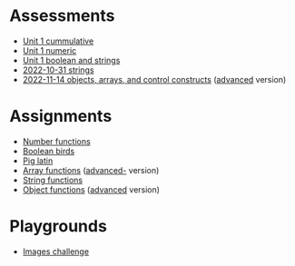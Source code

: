 # Assessments

- [Unit 1 cummulative](https://github.com/bhs-intro-to-programming/answers/blob/main/assessments/unit-01/code.js)
- [Unit 1 numeric](https://github.com/bhs-intro-to-programming/answers/blob/main/assessments/unit-01-numeric/code.js)
- [Unit 1 boolean and strings](https://github.com/bhs-intro-to-programming/answers/blob/main/assessments/unit-01-booleans-and-strings/code.js)
- [2022-10-31 strings](https://github.com/bhs-intro-to-programming/answers/blob/main/assessments/2022-10-31-strings/code.js)
- [2022-11-14 objects, arrays, and control constructs](https://github.com/bhs-intro-to-programming/answers/blob/main/assessments/2022-11-14-objects-arrays-and-control-constructs/code.js) ([advanced](https://github.com/bhs-intro-to-programming/answers/blob/main/assessments/2022-11-14-objects-arrays-and-control-constructs/code-advanced.js) version)

# Assignments

- [Number functions](https://github.com/bhs-intro-to-programming/answers/blob/main/assignments/number-functions/code.js)
- [Boolean birds](https://github.com/bhs-intro-to-programming/answers/blob/main/assignments/boolean-birds/code.js)
- [Pig latin](https://github.com/bhs-intro-to-programming/answers/blob/main/assignments/pig-latin/code.js)
- [Array functions](https://github.com/bhs-intro-to-programming/answers/blob/main/assignments/array-functions/code.js) ([advanced-](https://github.com/bhs-intro-to-programming/answers/blob/main/assignments/array-functions/code-advanced.js) version)
- [String functions](https://github.com/bhs-intro-to-programming/answers/blob/main/assignments/string-functions/code.js)
- [Object functions](https://github.com/bhs-intro-to-programming/answers/blob/main/assignments/object-functions/code.js) ([advanced](https://github.com/bhs-intro-to-programming/answers/blob/main/assignments/object-functions/code-advanced.js) version)

# Playgrounds

- [Images challenge](https://github.com/bhs-intro-to-programming/answers/blob/main/assignments/images-challenge/code.js)
